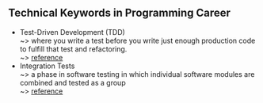 ## Technical Keywords in Programming Career

* Test-Driven Development (TDD)<br/>
	~> where you write a test before you write just enough production code to fulfill that test and refactoring.<br/>
	~> [reference](http://agiledata.org/essays/tdd.html)<br/>
* Integration Tests<br/>
	~> a phase in software testing in which individual software modules are combined and tested as a group<br/>
	~> [reference](https://en.wikipedia.org/wiki/Integration_testing)<br/>
